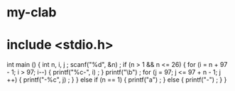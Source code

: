 # my-clab
# include <stdio.h>
int main ()
{
    int n, i, j ;
    scanf("%d", &n) ;
    if (n > 1 && n <= 26) {
        for (i = n + 97 - 1; i > 97; i--) {
            printf("%c-", i) ;
        }
        printf("\b") ;
        for (j = 97; j <= 97 + n - 1; j ++) {
            printf("-%c", j) ;
        }
    }
    else if (n == 1) {
        printf("a") ;
    }
    else {
        printf("-") ;
    }
}

